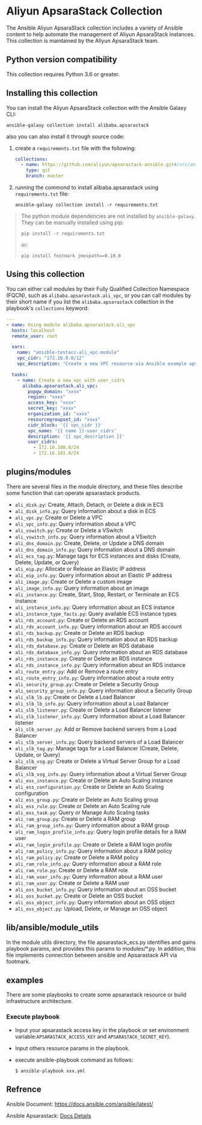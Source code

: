 # Aliyun ApsaraStack Collection
The Ansible Aliyun ApsaraStack collection includes a variety of Ansible content to help automate the management of Aliyun ApsaraStack instances. This collection is maintained by the Aliyun ApsaraStack team.

## Python version compatibility

This collection requires Python 3.6 or greater.

## Installing this collection

You can install the Aliyun ApsaraStack collection with the Ansible Galaxy CLI:
``` shell
ansible-galaxy collection install alibaba.apsarastack
```

also you can also install it through source code:

1. create a `requirements.txt` file with the following:
   ```yaml
   collections:
     - name: https://github.com/aliyun/apsarastack-ansible.git#/src/ansible_collections/alibaba
       type: git
       branch: master
   ```
2. running the commond to install alibaba.apsarastack using `requirements.txt` file:
   ```shell
   ansible-galaxy collection install -r requirements.txt
   ```

   
> The python module dependencies are not installed by `ansible-galaxy`.  They can
be manually installed using pip:
> ```shell
> pip install -r requirements.txt
> ```
> or:
> ```shell
> pip install footmark jmespath==0.10.0
> ```


## Using this collection

You can either call modules by their Fully Qualified Collection Namespace (FQCN), such as `alibaba.apsarastack.ali_vpc`, or you can call modules by their short name if you list the `alibaba.apsarastack` collection in the playbook's `collections` keyword:

```yaml
---
- name: Using module alibaba.apsarastack.ali_vpc
  hosts: localhost
  remote_user: root

  vars:
    name: "ansible-testacc-ali_vpc-module"
    vpc_cidr: "172.16.0.0/12"
    vpc_description: "Create a new VPC resource via Ansible example apsarastack-ecs-vpc."

  tasks:
    - name: Create a new vpc with user_cidrs
      alibaba.apsarastack.ali_vpc:
        popgw_domain: "xxxx"
        region: "xxxx"
        access_key: "xxxx"
        secret_key: "xxxx"
        organization_id: "xxxx"
        resourcegroupset_id: "xxxx"
        cidr_block: '{{ vpc_cidr }}'
        vpc_name: '{{ name }}-user_cidrs'
        description: '{{ vpc_description }}'
        user_cidrs:
          - 172.16.100.0/24
          - 172.16.101.0/24
```

## plugins/modules
There are several files in the module directory, and these files describe some function that can operate apsarastack products.

- `ali_disk.py`: Create, Attach, Detach, or Delete a disk in ECS  
- `ali_disk_info.py`: Query information about a disk in ECS  
- `ali_vpc.py`: Create or Delete a VPC  
- `ali_vpc_info.py`: Query information about a VPC  
- `ali_vswitch.py`: Create or Delete a VSwitch  
- `ali_vswitch_info.py`: Query information about a VSwitch  
- `ali_dns_domain.py`: Create, Delete, or Update a DNS domain  
- `ali_dns_domain_info.py`: Query information about a DNS domain  
- `ali_ecs_tag.py`: Manage tags for ECS instances and disks (Create, Delete, Update, or Query)  
- `ali_eip.py`: Allocate or Release an Elastic IP address  
- `ali_eip_info.py`: Query information about an Elastic IP address  
- `ali_image.py`: Create or Delete a custom image  
- `ali_image_info.py`: Query information about an image  
- `ali_instance.py`: Create, Start, Stop, Restart, or Terminate an ECS instance  
- `ali_instance_info.py`: Query information about an ECS instance  
- `ali_instance_type_facts.py`: Query available ECS instance types  
- `ali_rds_account.py`: Create or Delete an RDS account  
- `ali_rds_account_info.py`: Query information about an RDS account  
- `ali_rds_backup.py`: Create or Delete an RDS backup  
- `ali_rds_backup_info.py`: Query information about an RDS backup  
- `ali_rds_database.py`: Create or Delete an RDS database  
- `ali_rds_database_info.py`: Query information about an RDS database  
- `ali_rds_instance.py`: Create or Delete an RDS instance  
- `ali_rds_instance_info.py`: Query information about an RDS instance  
- `ali_route_entry.py`: Add or Remove a route entry  
- `ali_route_entry_info.py`: Query information about a route entry  
- `ali_security_group.py`: Create or Delete a Security Group  
- `ali_security_group_info.py`: Query information about a Security Group  
- `ali_slb_lb.py`: Create or Delete a Load Balancer  
- `ali_slb_lb_info.py`: Query information about a Load Balancer  
- `ali_slb_listener.py`: Create or Delete a Load Balancer listener  
- `ali_slb_listener_info.py`: Query information about a Load Balancer listener  
- `ali_slb_server.py`: Add or Remove backend servers from a Load Balancer  
- `ali_slb_server_info.py`: Query backend servers of a Load Balancer  
- `ali_slb_tag.py`: Manage tags for a Load Balancer (Create, Delete, Update, or Query)  
- `ali_slb_vsg.py`: Create or Delete a Virtual Server Group for a Load Balancer  
- `ali_slb_vsg_info.py`: Query information about a Virtual Server Group  
- `ali_ess_instance.py`: Create or Delete an Auto Scaling instance  
- `ali_ess_configuration.py`: Create or Delete an Auto Scaling configuration  
- `ali_ess_group.py`: Create or Delete an Auto Scaling group  
- `ali_ess_rule.py`: Create or Delete an Auto Scaling rule  
- `ali_ess_task.py`: Query or Manage Auto Scaling tasks  
- `ali_ram_group.py`: Create or Delete a RAM group  
- `ali_ram_group_info.py`: Query information about a RAM group  
- `ali_ram_login_profile_info.py`: Query login profile details for a RAM user  
- `ali_ram_login_profile.py`: Create or Delete a RAM login profile  
- `ali_ram_policy_info.py`: Query information about a RAM policy  
- `ali_ram_policy.py`: Create or Delete a RAM policy  
- `ali_ram_role_info.py`: Query information about a RAM role  
- `ali_ram_role.py`: Create or Delete a RAM role  
- `ali_ram_user_info.py`: Query information about a RAM user  
- `ali_ram_user.py`: Create or Delete a RAM user  
- `ali_oss_bucket_info.py`: Query information about an OSS bucket  
- `ali_oss_bucket.py`: Create or Delete an OSS bucket  
- `ali_oss_object_info.py`: Query information about an OSS object  
- `ali_oss_object.py`: Upload, Delete, or Manage an OSS object  

## lib/ansible/module_utils
In the module utils directory, the file apsarastack_ecs.py identifies and gains playbook params, and provides this params to modules/*.py. In addition, this file implements connection between ansible and Apsarastack API via footmark.

## examples
There are some playbooks to create some apsarastack resource or build infrastructure architecture.

### Execute playbook

* Input your apsarastack access key in the playbook or set environment variable:`APSARASTACK_ACCESS_KEY` and `APSARASTACK_SECRET_KEY`).
* Input others resource params in the playbook.
* execute ansible-playbook command as follows:

	  $ ansible-playbook xxx.yml
	   
## Refrence

Ansible Document: https://docs.ansible.com/ansible/latest/

Ansible Apsarastack: [Docs Details](http://47.88.222.42:8080/ansible-apsarastack/latest/modules/list_of_cloud_modules.html)
